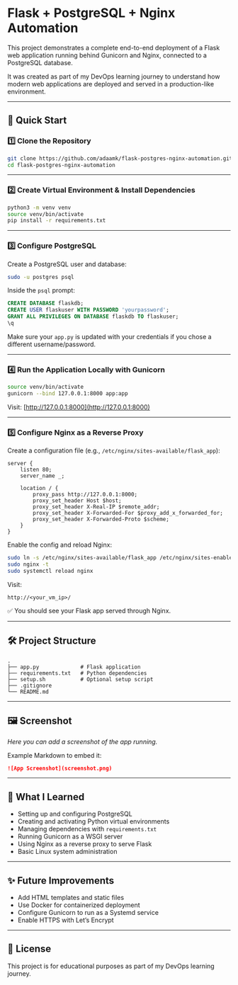 # Flask + PostgreSQL + Nginx Automation

This project demonstrates a complete end-to-end deployment of a Flask web application running behind Gunicorn and Nginx, connected to a PostgreSQL database.

It was created as part of my DevOps learning journey to understand how modern web applications are deployed and served in a production-like environment.

---

## 🚀 Quick Start

### 1️⃣ Clone the Repository

```bash
git clone https://github.com/adaamk/flask-postgres-nginx-automation.git
cd flask-postgres-nginx-automation
```

---

### 2️⃣ Create Virtual Environment & Install Dependencies

```bash
python3 -m venv venv
source venv/bin/activate
pip install -r requirements.txt
```

---

### 3️⃣ Configure PostgreSQL

Create a PostgreSQL user and database:

```bash
sudo -u postgres psql
```

Inside the `psql` prompt:

```sql
CREATE DATABASE flaskdb;
CREATE USER flaskuser WITH PASSWORD 'yourpassword';
GRANT ALL PRIVILEGES ON DATABASE flaskdb TO flaskuser;
\q
```

Make sure your `app.py` is updated with your credentials if you chose a different username/password.

---

### 4️⃣ Run the Application Locally with Gunicorn

```bash
source venv/bin/activate
gunicorn --bind 127.0.0.1:8000 app:app
```

Visit:
[http://127.0.0.1:8000](http://127.0.0.1:8000)

---

### 5️⃣ Configure Nginx as a Reverse Proxy

Create a configuration file (e.g., `/etc/nginx/sites-available/flask_app`):

```
server {
    listen 80;
    server_name _;

    location / {
        proxy_pass http://127.0.0.1:8000;
        proxy_set_header Host $host;
        proxy_set_header X-Real-IP $remote_addr;
        proxy_set_header X-Forwarded-For $proxy_add_x_forwarded_for;
        proxy_set_header X-Forwarded-Proto $scheme;
    }
}
```

Enable the config and reload Nginx:

```bash
sudo ln -s /etc/nginx/sites-available/flask_app /etc/nginx/sites-enabled/
sudo nginx -t
sudo systemctl reload nginx
```

Visit:
```
http://<your_vm_ip>/
```

✅ You should see your Flask app served through Nginx.

---

## 🛠️ Project Structure

```
.
├── app.py             # Flask application
├── requirements.txt   # Python dependencies
├── setup.sh           # Optional setup script
├── .gitignore
└── README.md
```

---

## 🖼️ Screenshot

*Here you can add a screenshot of the app running.*

Example Markdown to embed it:

```markdown
![App Screenshot](screenshot.png)
```

---

## 📌 What I Learned

- Setting up and configuring PostgreSQL
- Creating and activating Python virtual environments
- Managing dependencies with `requirements.txt`
- Running Gunicorn as a WSGI server
- Using Nginx as a reverse proxy to serve Flask
- Basic Linux system administration

---

## ✨ Future Improvements

- Add HTML templates and static files
- Use Docker for containerized deployment
- Configure Gunicorn to run as a Systemd service
- Enable HTTPS with Let’s Encrypt

---

## 📄 License

This project is for educational purposes as part of my DevOps learning journey.

